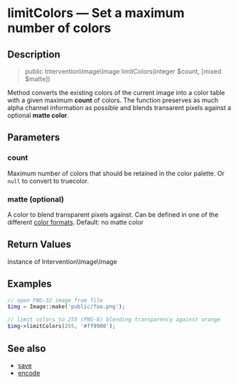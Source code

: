 # limitColors — Set a maximum number of colors

## Description

> public Intervention\Image\Image limitColors(integer $count, [mixed $matte])

Method converts the existing colors of the current image into a color table with a given maximum **count** of colors. The function preserves as much alpha channel information as possible and blends transarent pixels against a optional **matte color**.


## Parameters

### count
Maximum number of colors that should be retained in the color palette. Or ```null``` to convert to truecolor.

### matte (optional)
A color to blend transparent pixels against. Can be defined in one of the different [color formats](/getting_started/formats). Default: no matte color

## Return Values
Instance of Intervention\Image\Image

## Examples

```php
// open PNG-32 image from file
$img = Image::make('public/foo.png');

// limit colors to 255 (PNG-8) blending transparency against orange
$img->limitColors(255, '#ff9900');
```

## See also

- [save](/api/save)
- [encode](/api/encode)

